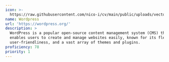 ```yaml
---
icon: >-
  https://raw.githubusercontent.com/nico-i/cv/main/public/uploads/vector/logos/wordpress.svg
name: Wordpress
url: 'https://wordpress.org/'
description: >
  WordPress is a popular open-source content management system (CMS) that
  enables users to create and manage websites easily, known for its flexibility,
  user-friendliness, and a vast array of themes and plugins.
proficiency: 78
priority: 1
---
```


